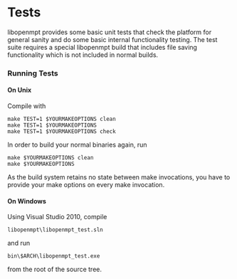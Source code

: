 
Tests
=====


libopenmpt provides some basic unit tests that check the platform for general
sanity and do some basic internal functionality testing. The test suite
requires a special libopenmpt build that includes file saving functionality
which is not included in normal builds.

### Running Tests

#### On Unix

Compile with

    make TEST=1 $YOURMAKEOPTIONS clean
    make TEST=1 $YOURMAKEOPTIONS
    make TEST=1 $YOURMAKEOPTIONS check

In order to build your normal binaries again, run

    make $YOURMAKEOPTIONS clean
    make $YOURMAKEOPTIONS

As the build system retains no state between make invocations, you have to
provide your make options on every make invocation.

#### On Windows

Using Visual Studio 2010, compile

    libopenmpt\libopenmpt_test.sln

and run

    bin\$ARCH\libopenmpt_test.exe

from the root of the source tree.
